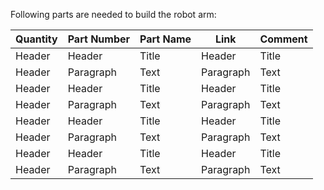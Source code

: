 Following parts are needed to build the robot arm:

| Quantity | Part Number      | Part Name | Link      | Comment |
| ----------- | ----------- | ----------- | ----------- | ----------- |
| Header      | Header      | Title       | Header      | Title       |
| Header      | Paragraph   | Text        | Paragraph   | Text        |
| Header      | Header      | Title       | Header      | Title       |
| Header      | Paragraph   | Text        | Paragraph   | Text        |
| Header      | Header      | Title       | Header      | Title       |
| Header      | Paragraph   | Text        | Paragraph   | Text        |
| Header      | Header      | Title       | Header      | Title       |
| Header      | Paragraph   | Text        | Paragraph   | Text        |